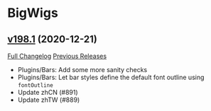 # BigWigs

## [v198.1](https://github.com/BigWigsMods/BigWigs/tree/v198.1) (2020-12-21)
[Full Changelog](https://github.com/BigWigsMods/BigWigs/compare/v198...v198.1) [Previous Releases](https://github.com/BigWigsMods/BigWigs/releases)

- Plugins/Bars: Add some more sanity checks  
- Plugins/Bars: Let bar styles define the default font outline using `fontOutline`  
- Update zhCN (#891)  
- Update zhTW (#889)  
